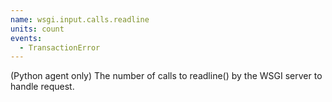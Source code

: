 ```yaml
---
name: wsgi.input.calls.readline
units: count
events:
  - TransactionError
---
```


(Python agent only) The number of calls to readline() by the WSGI server to handle request.